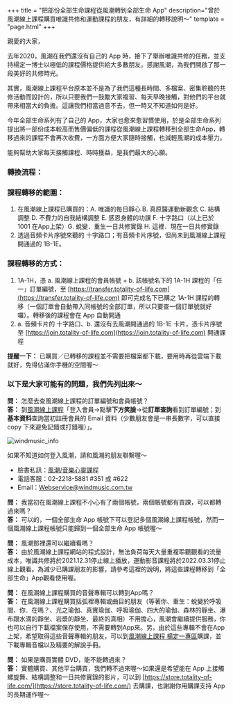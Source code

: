 +++
title = "把部份全部生命課程從風潮轉到全部生命 App"
description="曾於風潮線上課程購買唯識共修和運動課程的朋友，有詳細的轉移說明～"
template = "page.html"
+++

親愛的大家，

去年2020，風潮在我們還沒有自己的 App 時，接下了舉辦唯識共修的任務，並支持楊定一博士以極低的課程價格提供給大多數朋友。感謝風潮，為我們開啟了那一段美好的共修時光。

其實，風潮線上課程平台原本並不是為了我們這種長時間、多檔案、密集聆聽的共修活動而設計的，所以只要我們一鼓勵大家複習、每天早晚接觸，對他們的平台就帶來相當大的負擔。這讓我們相當過意不去，但一時又不知道如何是好。

今年全部生命系列有了自己的 App，大家也愈來愈習慣使用，於是全部生命系列提出將一部份成本較高而售價偏低的課程從風潮線上課程轉移到全部生命App，轉移過來的課程不會再次收費，一方面方便大家隨時接觸，也減輕風潮的成本壓力。

能夠幫助大家每天接觸課程、時時獲益，是我們最大的心願。

### 轉換流程：

### 課程轉移的範圍：
1. 在風潮線上課程已購買的：A. 唯識的每日靜心 B. 真原醫運動新觀念 C. 結構調整 D. 不費力的自我結構調整 E. 感恩身體的功課 F. 十字路口（以上已於 1001 在App上架）G. 蛻變．重生一日共修實錄 H. 這裡．現在一日共修實錄
2. 透過音頻卡片序號來聽的 十字路口；有音頻卡片序號，但尚未到風潮線上課程開通過的 1B-1E。

### 課程轉移的方式：
1. 1A-1H，憑 a. 風潮線上課程的會員帳號 + b. 該帳號名下的 1A-1H 課程的「任一」訂單編號，至 [https://transfer.totality-of-life.com](https://transfer.totality-of-life.com) 即可完成名下已購之 1A-1H 課程的轉移（一個訂單會自動帶入同帳號的全部訂單，所以只要查一個訂單號就好囉）。轉移後的課程會在 App 自動開通
2. a. 音頻卡片的 十字路口、b. 還沒有去風潮開通過的 1B-1E 卡片，憑卡片序號至 [https://join.totality-of-life.com](https://join.totality-of-life.com) 開通課程

**提醒一下：** 已購買／已轉移的課程並不需要把檔案都下載，要用時再從雲端下載就好，免得佔滿你手機的空間喔～

### 以下是大家可能有的問題，我們先列出來～

**問：** 怎麼去查風潮線上課程的訂單編號和會員帳號？<br>
**答：** 到[風潮線上課程](https://21days.windmusic.com.tw/index.php)「登入會員→點擊**下方笑臉**→從**訂單查詢**看到訂單編號；到**基本資料**查詢當初註冊會員的 Email 資料（少數朋友會是一串長數字，可以直接 copy 下來避免記錯或打錯喔）」。

![windmusic_info](https://totality-of-life.com/transfer/windmusic_info.jpg)

如果不知道如何登入風潮，請和風潮的朋友聯繫喔～<br>
- 臉書私訊：[風潮/音樂心靈課程](https://www.facebook.com/spiritlandstv)
- 電話客服：02-2218-5881 #351 或 #622
- Email：[Webservice@windmusic.com.tw](mailto:Webservice@windmusic.com.tw)

**問：** 我當初在風潮線上課程不小心有了兩個帳號，兩個帳號都有買課，可以都轉過來嗎？<br>
**答：** 可以的，一個全部生命 App 帳號下可以登記多個風潮線上課程帳號，然而一個風潮線上課程帳號只能歸到一個全部生命 App 帳號喔～

**問：** 風潮那裡還可以繼續看嗎？<br>
**答：** 由於風潮線上課程網站的程式設計，無法負荷每天大量重複聆聽觀看的流量成本，唯識共修將於2021.12.31停止線上播放，運動影音課程將於2022.03.31停止線上觀看。為減少已購課朋友的影響，請參考這裡的說明，將這些課程轉移到「全部生命」App觀看使用喔。

**問：** 在風潮線上課程購買的音聲專輯可以轉到App嗎？<br>
**答：** 在風潮線上課程購買括弧裡專輯或曲目的朋友（等著你、重生：蛻變於呼吸間、你．在嗎？、光之瑜伽、真實瑜伽、呼吸瑜伽、四大的瑜伽、森林的靜坐、瀑布跟水滴的靜坐、岩漿的靜坐、最終的真相）不用擔心，風潮會繼續提供服務，你也可以自行下載檔案保存使用，不需要轉到App來。另，由於這些專輯不會在App上架，希望取得這些音聲專輯的朋友，可以到[風潮線上課程 楊定一專區](https://21days.windmusic.com.tw/portal_c1_cnt.php?owner_num=c1_51287&button_num=c1&folder_id=12385)購課，並下載專輯音檔以及精要的解說手冊。

**問：** 如果是購買實體 DVD，能不能轉過來？<br>
**答：** 實體購買、其他平台購買，我們轉不過來喔～如果還是希望能在 App 上接觸螺旋舞、結構調整和一日共修實錄的影片，可以到 [https://store.totality-of-life.com/](https://store.totality-of-life.com/) 去購課，也謝謝你用購課支持 App 的長期運作喔～
